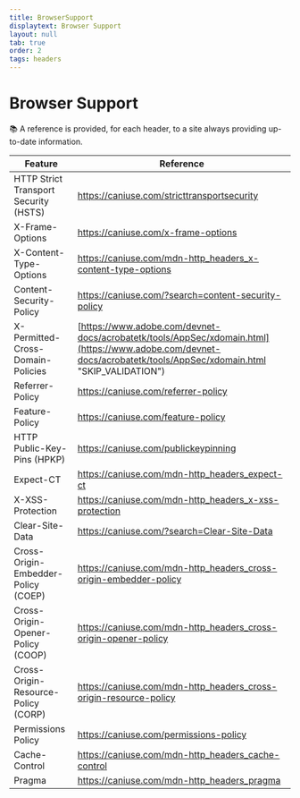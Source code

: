 ```yaml
---
title: BrowserSupport
displaytext: Browser Support
layout: null
tab: true
order: 2
tags: headers
---
```


# Browser Support

📚 A reference is provided, for each header, to a site always providing up-to-date information.

| Feature                                      | Reference  |
| ---------------------------------------------|------------|
| HTTP Strict Transport Security (HSTS)        | <https://caniuse.com/stricttransportsecurity> |
| X-Frame-Options                              | <https://caniuse.com/x-frame-options> |
| X-Content-Type-Options                       | <https://caniuse.com/mdn-http_headers_x-content-type-options>|
| Content-Security-Policy                      | <https://caniuse.com/?search=content-security-policy> |
| X-Permitted-Cross-Domain-Policies            | [https://www.adobe.com/devnet-docs/acrobatetk/tools/AppSec/xdomain.html](https://www.adobe.com/devnet-docs/acrobatetk/tools/AppSec/xdomain.html "SKIP_VALIDATION") |
| Referrer-Policy                              | <https://caniuse.com/referrer-policy>  |
| Feature-Policy                               | <https://caniuse.com/feature-policy>  |
| HTTP Public-Key-Pins (HPKP)                  | <https://caniuse.com/publickeypinning>  |
| Expect-CT                                    | <https://caniuse.com/mdn-http_headers_expect-ct>  |
| X-XSS-Protection                             | <https://caniuse.com/mdn-http_headers_x-xss-protection>   |
| Clear-Site-Data                              | <https://caniuse.com/?search=Clear-Site-Data>     |
| Cross-Origin-Embedder-Policy (COEP)          | <https://caniuse.com/mdn-http_headers_cross-origin-embedder-policy>   |
| Cross-Origin-Opener-Policy (COOP)            | <https://caniuse.com/mdn-http_headers_cross-origin-opener-policy>   |
| Cross-Origin-Resource-Policy (CORP)          | <https://caniuse.com/mdn-http_headers_cross-origin-resource-policy>  |
| Permissions Policy                           | <https://caniuse.com/permissions-policy>  |
| Cache-Control                                | <https://caniuse.com/mdn-http_headers_cache-control>  |
| Pragma                                       | <https://caniuse.com/mdn-http_headers_pragma>  |
